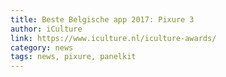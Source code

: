 ```yaml
---
title: Beste Belgische app 2017: Pixure 3
author: iCulture
link: https://www.iculture.nl/iculture-awards/
category: news
tags: news, pixure, panelkit
---
```

